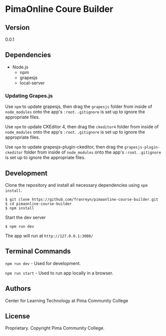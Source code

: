 # PimaOnline Coure Builder

## Version

0.0.1

## Dependencies

- Node.js
  - npm
  - grapesjs
  - local-server

### Updating Grapes.js

Use `npm` to update grapesjs, then drag the `grapesjs` folder from inside of `node_modules` onto the app's `:root`. `.gitignore` is set up to ignore the appropriate files.

Use `npm` to update CKEditor 4, then drag the `ckeditor4` folder from inside of `node_modules` onto the app's `:root`. `.gitignore` is set up to ignore the appropriate files.

Use `npm` to update grapesjs-plugin-ckeditor, then drag the `grapesjs-plugin-ckeditor` folder from inside of `node_modules` onto the app's `:root`. `.gitignore` is set up to ignore the appropriate files.

## Development 

Clone the repository and install all necessary dependencies using `npm install`. 

```
$ git clone https://github.com/franreyn/pimaonline-course-builder.git
$ cd pimaonline-course-builder
$ npm install
```

Start the dev server  

```
$ npm run dev
```

The app will run at `http://127.0.0.1:3000/`

## Terminal Commands

`npm run dev` - Used for development. 

`npm run start` - Used to run app locally in a browser.  

## Authors

Center for Learning Technology at Pima Community College

## License

Proprietary. Copyright Pima Community College.